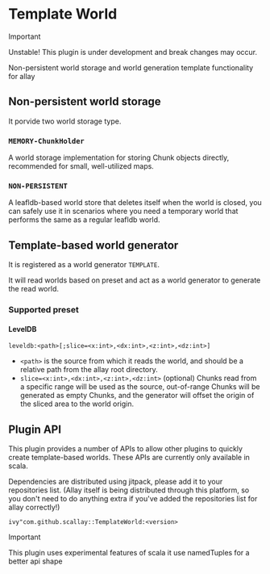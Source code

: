 # Template World

> [!IMPORTANT] 
> Unstable!
> This plugin is under development and break changes may occur.

Non-persistent world storage and world generation template functionality for allay

## Non-persistent world storage

It porvide two world storage type.

### `MEMORY-ChunkHolder`  

A world storage implementation for storing Chunk objects directly, recommended for small, well-utilized maps.

### `NON-PERSISTENT`

A leafldb-based world store that deletes itself when the world is closed, you can safely use it in scenarios where you need a temporary world that performs the same as a regular leafldb world.

## Template-based world generator

It is registered as a world generator `TEMPLATE`.

It will read worlds based on preset and act as a world generator to generate the read world.

### Supported preset

#### LevelDB

`leveldb:<path>[;slice=<x:int>,<dx:int>,<z:int>,<dz:int>]`

- `<path>` is the source from which it reads the world, and should be a relative path from the allay root directory.
- `slice=<x:int>,<dx:int>,<z:int>,<dz:int>` (optional) Chunks read from a specific range will be used as the source, out-of-range Chunks will be generated as empty Chunks, and the generator will offset the origin of the sliced area to the world origin.

## Plugin API

This plugin provides a number of APIs to allow other plugins to quickly create template-based worlds. These APIs are currently only available in scala.

Dependencies are distributed using jitpack, please add it to your repositories list. (Allay itself is being distributed through this platform, so you don't need to do anything extra if you've added the repositories list for allay correctly!)

`ivy"com.github.scallay::TemplateWorld:<version>`

> [!IMPORTANT] 
> This plugin uses experimental features of scala
> it use namedTuples for a better api shape
